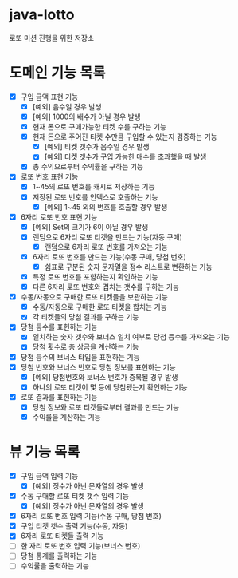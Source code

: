 # java-lotto
로또 미션 진행을 위한 저장소

# 도메인 기능 목록
- [X] 구입 금액 표현 기능
    - [X] [예외] 음수일 경우 발생
    - [X] [예외] 1000의 배수가 아닐 경우 발생
    - [X] 현재 돈으로 구매가능한 티켓 수를 구하는 기능
    - [X] 현재 돈으로 주어진 티켓 수만큼 구입할 수 있는지 검증하는 기능
        - [X] [예외] 티켓 갯수가 음수일 경우 발생
        - [X] [예외] 티켓 갯수가 구입 가능한 매수를 초과했을 때 발생
    - [X] 총 수익으로부터 수익률을 구하는 기능
- [X] 로또 번호 표현 기능
    - [X] 1~45의 로또 번호를 캐시로 저장하는 기능
    - [X] 저장된 로또 번호를 인덱스로 호출하는 기능
        - [X] [예외] 1~45 외의 번호를 호출할 경우 발생
- [X] 6자리 로또 번호 표현 기능
    - [X] [예외] Set의 크기가 6이 아닐 경우 발생
    - [X] 랜덤으로 6자리 로또 티켓을 만드는 기능(자동 구매)
        - [X] 랜덤으로 6자리 로또 번호를 가져오는 기능
    - [X] 6자리 로또 번호를 만드는 기능(수동 구매, 당첨 번호)
        - [X] 쉼표로 구분된 숫자 문자열을 정수 리스트로 변환하는 기능
    - [X] 특정 로또 번호를 포함하는지 확인하는 기능
    - [X] 다른 6자리 로또 번호와 겹치는 갯수를 구하는 기능
- [X] 수동/자동으로 구매한 로또 티켓들을 보관하는 기능
    - [X] 수동/자동으로 구매한 로또 티켓을 합치는 기능
    - [X] 각 티켓들의 당첨 결과를 구하는 기능
- [X] 당첨 등수를 표현하는 기능
    - [X] 일치하는 숫자 갯수와 보너스 일치 여부로 당첨 등수를 가져오는 기능
    - [X] 당첨 횟수로 총 상금을 계산하는 기능
- [X] 당첨 등수의 보너스 타입을 표현하는 기능
- [X] 당첨 번호와 보너스 번호로 당첨 정보를 표현하는 기능
    - [X] [예외] 당첨번호와 보너스 번호가 중복될 경우 발생
    - [X] 하나의 로또 티켓이 몇 등에 당첨됐는지 확인하는 기능
- [X] 로또 결과를 표현하는 기능
    - [X] 당첨 정보와 로또 티켓들로부터 결과를 만드는 기능
    - [X] 수익률을 계산하는 기능

# 뷰 기능 목록
- [X] 구입 금액 입력 기능
    - [X] [예외] 정수가 아닌 문자열의 경우 발생
- [X] 수동 구매할 로또 티켓 갯수 입력 기능
    - [X] [예외] 정수가 아닌 문자열의 경우 발생
- [X] 6자리 로또 번호 입력 기능(수동 구매, 당첨 번호)
- [X] 구입 티켓 갯수 출력 기능(수동, 자동)
- [X] 6자리 로또 티켓들 출력 기능
- [ ] 한 자리 로또 번호 입력 기능(보너스 번호)
- [ ] 당첨 통계를 출력하는 기능
- [ ] 수익률을 출력하는 기능

